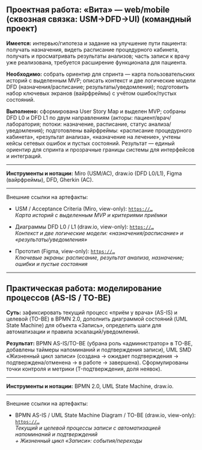 ## Проектная работа: «Вита» — web/mobile (сквозная связка: USM→DFD→UI) (командный проект)

**Имеется:** интервью/гипотеза и задание на улучшение пути пациента: получать назначения, видеть расписание процедурного кабинета, получать и просматривать результаты анализов; часть записи к врачу уже реализована, требуется расширение функционала для пациента.  

**Необходимо:** собрать ориентир для спринта — карта пользовательских историй с выделенным MVP; описать контекст и две логические модели DFD (назначения/расписание; результаты/уведомления); подготовить набор ключевых экранов (вайрфреймы) с учётом ошибок/пустых состояний.  

**Выполнено:** сформирована User Story Map и выделен MVP; собраны DFD L0 и DFD L1 по двум направлениям (акторы: пациент/врач/лаборатория; потоки: назначение, расписание, статус анализа/уведомления); подготовлены вайрфреймы: «расписание процедурного кабинета», «результат анализа», «назначение на лечение», учтены кейсы сетевых ошибок и пустых состояний. Результат — единый ориентир для спринта и прозрачные границы системы для интерфейсов и интеграций. 

___

**Инструменты и нотации:** Miro (USM/AC), draw.io (DFD L0/L1), Figma (вайрфреймы), DFD, Gherkin (AC). 

___

Внешние ссылки на артефакты:  
- USM / Acceptance Criteria (Miro, view-only): [`https://…`](https://miro.com/app/board/uXjVJ4-Vfns=/?share_link_id=288509282394)  
_Карта историй с выделенным MVP и критериями приёмки_

- Диаграммы DFD L0 / L1 (draw.io, view-only): [`https://…`](https://viewer.diagrams.net/?tags=%7B%7D&lightbox=1&highlight=0000ff&edit=_blank&layers=1&nav=1&title=vita-dfd.drawio&dark=auto#R%3Cmxfile%20pages%3D%222%22%3E%3Cdiagram%20id%3D%22FZimzOWbiY0pmrnXrLaN%22%20name%3D%22DFD%20%D0%BA%D0%BE%D0%BD%D1%82%D0%B5%D0%BA%D1%81%D1%82%D0%BD%D0%B0%D1%8F%22%3E5Vtbc5s4FP41nmkfnAEJMDz6luxM3dluO922%2B6YAtmkwckFO7P76lYQEEuAYJzixm2SGoCMdIc7l0yeJ9OB4tb1J0Xr5EQdh3ANGsO3BSQ8A0wIO%2FcMku1wCDNPIJYs0CkSrUvAl%2Bh0KoWy2iYIw0xoSjGMSrXWhj5Mk9IkmQ2mKH%2FRmcxzrT12jRVgTfPFRXJd%2BiwKyzKUuGJTyv8JosZRPNh0vr1kh2Vi8SbZEAX5QRHDag%2BMUY5LfrbbjMGbWk3bJ9a731BYDS8OEtFEg%2Fw3%2B%2FtX%2FsPs1C4Y%2BnH69m3v%2F9k1XvMg9ijehPl6yk0bIHqJVjBJaGvnLKA5maIc37KEZQf6dLI2WOI1%2B44SgmFaZVECrUyJ8Cg2txRemScVMmuJNEoSBUJrTeqFjWrIsxmLwTlN8VziDaaRhRtt%2FkpYwCtEMZUQORVqf1QYoW%2FLnsQKKo0VC732qHabsgVEcj3GMU%2F7y8Jr%2FUHnd4MIH92FKwq0iEg64CfEqJOmONhG10AO5ikiHvjMQ1n4og8u0hWypBZYQIhHQi6Lz0uf0Rrj9qBBwayHQo5bxrnvUcq7B7kcuv474dcqvDr%2Fa%2FDpR2tg9FkDOrw2La67gAVlNu8vv1RbVYKv5I3e49EiCeRyqThKibI38KFnMwjmzmVUJJeqVEXNURHN7KB6xioKAPTYPF3RbxFiKCSJKmTpdBlI9Cg4k1uHgEMEAW4aCe7pI8GreCAMKh6KIU7LEC5ygeFpKlexllirbzDBeC5v9DAnZCUegDcEMCchKokS4jch3pn4FbFH8oVRNtqJrXtjJQkLfWNVi5R9qZanHS1JxbxZneJP64WPm8eQEhNJF2Mr5zHqPuj4NY0Sie32y6d6xntGc4hORjew6UFLZ4Lk6aEpxKr%2Bm2Ruz3A2ie3q7kIleKANDAQqT65gKgOQ9WkoboIyjAib5k%2Bhrqw9ritIZuqXkQ4usGpS0BoA1jhLC3WCPevbkmLz3NEIi%2Biyn1faTRd%2B4Ml3gahOGiJDWYSM6%2F8ReR2mC5%2FOMRnA1rooxPCfUzOZQA8psIsOr6kbFddoU%2FbCMSMjgnbV7oEzzRLOxB1pC8OBkECyHVDXfSMkQU2ZOxaCgJi%2Fy9XUNLWesgvU4DXa2XnSq8%2By9pKewp6MhkcAmbudzC1zYlkaeMHAbWGQNppNgyNZkDJJjlGWRr%2BO1TiUkLzAVUmBc2S1pgcYJFI5wAloAWtMCtyUtUNzY5EUpe%2Bo0IMII2JUwsquLjPzlhZq6tqz0BI1qT06lp9w4tZ66m3a8x6adHD2vFcahEhaV4UyU9p4kMgMFfIcaZWogQsBBK5bnyW223kOMDE1YDsfVe70c0iOTvxvSY8q4PF%2BaA4z6LsmLLpUGT1oqDV5qqSSR7jAmyon4TJZKwGjmr0NDgYoBBwkoM5fej7XNDUESKkCwZ9F0CAzkfsllQUKRIJ1AguEOnOdBgtxjgbrGKRGigf8cgRDm8xBCJ02DlqzJPJI1%2BZv0vsCztwkXsJl3WLXcVpmFXW6RHNhKOWJnhl%2BBDid7YKP5mePa7oxbozxj%2FcnqqrMy0mmxg9MIg%2B2GVGwYPfLSl7dJVGBDJ%2BAIXQ%2Fq7Pvsd4mAYb0mOEoAPA4cj11S%2FgngyFXpmh3tlAYi7veuK6FTXQ26laPJQwpQrADKsMvH0HEQNu8BDdU9NVNZObqK5JG96myNEi205VHXLfLvFjyI%2B35%2BdDWk7WK2ru8HKL171wNwzn96YMzHlb7r9xchrxQqvIK2MwH7ff%2Beh5bR3F26uH1n5Bryz%2Fv8L6sBtp0X1BvRYXk4t2dRWyJu%2FrYXALlWh5ALLOviENd5wwvWjgGxBmCW6VUQz%2Fb0PtrupNV6gk6lpxPvpAGj%2FkXIxTLat3gCWWT6ma28ga7RCdR9jnfw882H%2Fmz68fe3fyD5%2BuHnd4nFfzLQqR%2B2NH%2BU8lLA5zhXdgX6qlv%2FraGv3hesnld1B36NoQPq0HeI1NFUIn2R5px%2F8c%2BPGCnjNfmhH6sojv%2BMZh6YczJTUrHyZi8l4wNjodA4MFbRz3iQsO5Nc71t7ohRXqiAYB0cxzXorELkPnaYj04fcY00Np2hvAGj86myA8Mdngo7G%2FXZ%2BoWZEyqfP4Da1D5Rak2ljdt6bZOLb9MG%2B%2B%2FxVju3nJ81O43yY883nhH558DJHqMk58XI%2BlZF5XSUrGGTvOasJ30bcvYHoSf4ZvRlPg6BkrDLaBnI7bKjPw5xqz3ZlZ5OzOqs5gXt0z9%2BbZwv9sL4yTfnmpfHhzhW7cTn6ug3u%2BANzaccLl30FAS7moKMK7NI4NfY76TF8p%2Bm8ubl%2F57B6f8%3D%3C%2Fdiagram%3E%3Cdiagram%20id%3D%225hfhekeH1kYWlCb4wukP%22%20name%3D%22DFD%20%D0%BB%D0%BE%D0%B3%D0%B8%D1%87%D0%B5%D1%81%D0%BA%D0%B8%D0%B5%22%3E7V1bc5s4FP41ntk%2B2IMkbn70JWm7m53pbna220diiE2DjReTxO6vXwkkLAkw2Ahsd52ZJkggAdLRd75zEe2hyXL7MXLWi99D1wt6UHO3PTTtQQh0aOI%2FpGaX1kANaGnNPPJdetW%2B4tH%2F4dFKdtmr73ob4cI4DIPYX4uVs3C18maxUOdEUfguXvYcBuJd187cy1U8zpwgX%2FvVd%2BNFWmtDa1%2F%2FyfPnC3ZnYA7TM0uHXUzfZLNw3PCdq0J3PTSJwjBOj5bbiReQ0WPjkra7LzmbPVjkreI6DUZ%2F7b6609mnP%2BH8bftp%2B%2FGz2f%2Fepw%2F75gSv9IV7U603vCe%2Fx1pvCnq2mRzbyW8j%2BT1N6iF9rXjHxmoRLwN8BHpo%2FByuYjqZgJTzD0uf%2F82LYm%2FLVdGH%2F%2BiFSy%2BOdvgSehYhOuZUlPoAaPTx3%2FczA5jgLLhZMWidQ4VhnnW%2BHy98QIfsiOFjN5PHDyYjpHGjaHU9WhoQR8tgj3C%2BwUJXJGzy8OlsWM43fHpuDDwXYxUthlG8COfhygnu9rXjKHxduR7pVsOl%2FTUPYbimo%2Ffdi%2BMdHT7nNQ5xFTe23taP%2FyHNBwYtfaOdkePpli%2FsWGGF35drRIrfWH%2BksG%2BWlFi70nkj73lw1iIvcGL%2FTcTsohmgTb%2BEPr7FfrYNQ5xtE4pdbMLXaObRVjzGVnUEbKmn2InmXpzrKZGI7IUaCIlRvMambI3h3xZbVxw4CeuNW4HQDPBUjF3%2FDR%2FOyWFyYsI10LkGI%2B42k4JFTI7vcg%2BR1iB6TG%2BJX5%2B%2Fa8mDjNlNyt4C19%2BXdVmwmh6cJ8xghBXgBP58hY9nWCq9CFcQFPExQxjRE0vfddPF5m38H85T0h%2BR5zWZ5WTejXHPmBZK%2BMGlTkkN7XJPJerjmDbQTANJMpkWT10z7JLw%2BXnjtSPE5tVoVQYU59MK%2BSE4RiuAZloB8DphAI16agHwSkEbWEaFXpi9Rm%2BZDiudxRSjDw0VZYspBFeTYsVaZxRFzo67gKJDqVLSbYnv2oZE8KsaAM2CkoClD6F2tdrFq1XndMGU0wLjw6rlBE11COMP3wRqnAICSU9A1CuZgkuvgbmXkjTl9egYS6GOgWgoiB5qpmJox2Kf0BDbt6h%2F8lYxyM3k5t1fBs6KzMls4Qfug7MLX8mAb2Jn9sJK40UY%2BT%2BwInLYVOPTEVNLSBOueCQt6byKEM2rMp2V6bNoSadR%2BJI5KACTE%2B8LkwItq3pwNjF7FOaRIGddZ7PIQDYnj89%2BEEzCIIySl0f3yY8inQpknLPsvFI1CpRqpmmVa1VYYtffcwwkBYQhx2xtpXgiyVtuStI5Z5OyChNR5OeJVm3WzsxfzR%2B8ZzJsuiRN8BiwicLYiXnwwaJMZaku6gxriweDkgK7u0gY7NZkIb%2F2%2Fy92dyVTYi6dDgz0wZD7kc1sODzdYD%2FYMerYfofwRDLFgAeazhJL2Hj1tFkfIECCAT9QbHOnUHhlfEgKJDTgQ31MiDTbbEaBmAAOuyI9MO%2BdzTtdb6RHEemBtuRIyBDsjKRHP5H0YFFHQGvTN5gAnHSfOjD0s9KobLFeEY3Kz0WHNEp0VNX0U2WFtBXCbOcwkUpKX7zIx0NGhKuhw4oFmStpGNNRbdMwmHNJMUHsih4d9AyniHDP4Qbv7eHRgSdPQ0aeLA6geLCy2AWS10is3N%2FOZq0ul%2BsYKrkOkmNezZhPB1THKpaiMTeVgEmRFHGAufrMAdlpJCLnNNELnCadRiJggR84twRW7ogk5RBxD5zNxp%2BJa0EkgJkN3LoFrCjCwNZPJWAjWBOwudks0tasrimum7I0mbbYR117Ws%2BFIAyppxINcWx0BEge52wBtBrrgHnPcIIcPFeFRbrlinWFrVJXQGYX7wRRbWoly6y1Pd3BePQlxFvr0tiBpukilQX2UTFXxbyWoV%2B1e%2FEyIrEwn3mI9IMwmGthGx2gE2IsQkSnkcbxXytBJ8QgCB9POF7DOE5NL2IVqvGgeG3%2BQLbQleAeMHSjGdJ1gGx51zP%2Bp6G8MGhFVUQNVspDohipJGzWzkqYfPPfV5ILPX5yZi%2FzBDL7s9QHMyJgETmrDZu1cTIx2bmAMKK%2B60Qvv0Tzp1%2Fw8%2BEh0NifD%2BlfcgYS%2Fz4p8AcfPqQiTm%2FPub8LFwEe3PTRS0SYE1vBvfi%2B8GPvce0k0PgeOevUGbkmxeV2TvLnB%2B6zO3Cd2HmMw8j7POUkP0j8TpIXCuUEnFinE40IOn47XBoYQhmIZ0kJXyGc5crkPJD6AsLVSalkVR1t0hgSowPAKLBpzC5tGoQaafvzxP6gmuBfdT5VXWunK%2FcUMkVy2bdkM6bE%2BKjuybDrGUTKwLjEF684jzfzaKWnn6Kq2F%2BLmVLXxg%2BQKn6A6QFi4nU1PjR0Vnc%2Bl2t6FDQCEwrYiC0jS6lPv32IMwaSuzVLlzo69wH3ZWN%2BxH6AhHnEdzMwdS47ohaYKpOwYl%2F%2FCHHwkoedSQ6UagHhHXPUsF0IckwSijHJFP6EIGgZWayRUfFT21HKYg3awLRYlLyhw8iUWrSIk2fNzz%2BJQUrp%2BR1l5zN%2F7hnYZDMToTj9fcQHjQAXmLS5mmJ2VO164WNSUqwKikZ2Nf6UUr%2FrQRhlmex9baBrlrhd6vKZWD4mQfw2BU68Mr%2FN6bKqHSOLN4fPzeEjLDcTSozTZhsfz%2Bbw0ZuFd5RmKVmH4zunq9r6YWrl8Zdmk1Mc35CjrxqXNXikMj1aV1%2BXptSVxjRs2Ul28apSb%2FYJhfMEb61zZLLo5nWycRZmO3H%2FRL1PkVCf6eUuc2WfD8DLHGVKWQ0hZj0DXXJbtbjs854kPDX16LFcNa39wZob971x3wPBTraxLPuSBCr4PlOn3NdottHxHK4qWTvu9WGr2pF9UaVaO7azP%2FLYBCaLJbNk2xoh5MUlHxoY6gcbtJO%2FZMCb8s5WoQp%2FObTEsOLFE3QjvwmxQ01dfZeb9lPk%2BTEkQMoy0M%2Bn%2Fc76eb3TPqQkbVCritScrvDY1tBKhWcoV3h1JzVefv717tvXvwHcPL78%2B%2Btn8Paw65colMp0%2FdM%2BSXlBSoSlD8krskyvHLIAoYEafs%2BnA8UxPCd3TXb8i0sYpCn3ytcw6UTORvk5vo%2BWJ6FA2iNvW2iADC5hReyxdt4LAAN0OO9FF3tuOdOF6blb3r4K6Buq48%2FK8k0Akpq0h4RmMyv%2Blph3GljpmhzLtIYDTWsMVrjfKrAaDkzp03ht41UxrTo9jeBiwcRUaIwrAxMomUBKsOT%2Bj%2F74bfOb925%2B%2Fftp%2B%2B375HX9qd8MSpQ6BEFNJDmOTXW975tFIs79aVlN2p7INkqUo5DUwARq%2FYGF4vc%2FsN4OLTsVoKOjpt9ibYIyuLj%2F%2F03Sy%2Ff%2FTQy6%2Bw8%3D%3C%2Fdiagram%3E%3C%2Fmxfile%3E)  
_Контекст и две логические модели: «назначения/расписание» и «результаты/уведомления»_

- Прототип (Figma, view-only): [`https://…`](https://www.figma.com/design/5prTRoNNmspMbkIMWIXqZn/%D0%92%D0%B8%D1%82%D0%B0-design-system?node-id=0-1&t=Jm0k8AaotC68GbOb-1)  
_Ключевые экраны: расписание, результат анализа, назначение; ошибки и пустые состояния_

---

## Практическая работа: моделирование процессов (AS-IS / TO-BE)

**Суть:** зафиксировать текущий процесс «приём у врача» (AS-IS) и целевой (TO-BE) в BPMN 2.0, дополнить диаграммой состояний (UML State Machine) для объекта «Запись», определить шаги для автоматизации и правила эскалаций/уведомлений. 

**Результат:** BPMN AS-IS/TO-BE (убрана роль «администратор» в TO-BE, добавлены таймеры напоминаний и подтверждения записи), UML SMD «Жизненный цикл записи» (создана → ожидает подтверждения → подтверждена/отменена → в работе → завершена). Сформулированы точки контроля и метрики (T-подтверждения, доля неявок). 

---

**Инструменты и нотации:** BPMN 2.0, UML State Machine, draw.io. 

---

Внешние ссылки на артефакты:  
- BPMN AS-IS / UML State Machine Diagram / TO-BE  (draw.io, view-only): [`https://…`](https://viewer.diagrams.net/?tags=%7B%7D&lightbox=1&highlight=0000ff&edit=_blank&layers=1&nav=1&title=vita-bpmn_uml-smd.drawio&dark=auto#R%3Cmxfile%20pages%3D%223%22%3E%3Cdiagram%20id%3D%226dOmBjDWQw8me5y5GOPh%22%20name%3D%22%D0%94%D0%BE%20-%20BPMN%20AS-IS%22%3E7R1bb6O4%2BtdE2n1ohbkFHkvT7B5pRxppjrQzT0ckoQmnBHKATJP99cc2NrGNuaSJIelQzRD4MAbs734xE%2BN5e%2Fgj9XebL8kqiCa6tjpMjNlE1y3L0uAPghwLiO5oRgFZp%2BGqgIET4Fv4T0CA5ML1PlwFGdcwT5IoD3c8cJnEcbDMOZifpsk73%2Bw1ifi77vx1UAF8W%2FpRFfp3uMo3BdTRpyf4n0G43tA7A9stzmx92pi8SbbxV8k7AzJeJsZzmiR5sbc9PAcRGj06LsV185qz5YOlQZx3ueAFvIFo5nz7z%2FGH8fcxdF7y9%2B8PpJeffrQnLzyZaRP3GW09C29NvHUmMzBxbLoPtzMMAXj%2FCW81DJnD%2Fhigx19S7tNLdNvf7iaGFy8y9AOPI%2Fg6XrbzYzRo%2BZHMhP2%2FPRopLw8O%2BYMfhet4YjzhFn6a4wu11xC%2BMAam68VvwDQn%2BjM8ABogO1P79%2BIWpC%2BEmH7uP6SBv8yLmZixZ5l2y8jPMu50nORhEj8Esb%2BIgodN8jNIqz3nyVsQP4TxKjhwF2vcbdb491mfPOHRcnVmyHUyTvCs59GhLYaQnSU6tEUD13rEP94jATzN%2BQko57KYhhe8dengQyQqxp88WYG%2F5VTo2Xu4jfwYHnmbfAvHHPZneMtNGK3%2B8o%2FJHo0jnJflGz3y0iCDpP2VIisQQF98NDwa6i9Jw3%2BSOPdpr3h%2BCV%2FQ%2BRbf0C3IdQSPgzQnIy0jEFCSHWRYQbIN8vQIm1BuRQiVsCrXJsfvJ7rXDYcANwzRT00C9AmzWZd9n%2BgR7hCSPIM8dTl5agxhPsvoqyDMAnvgVmPIU6cTjuHdZrZhDs4Z%2FnoOVJ0TKi%2B6zoEJVM2BURmkYAVFBDlM0nyTrJPYj15OUC9N9pDkV2RwTm3%2BSpIdGdP%2FBnl%2BJGPq7%2FOEH%2FHinuhG540mQZgs2afLoKGdKR%2F1NIj8PPzJ31Q2ouTSr0kIH6ekINvhSQjY2qPG%2FOkG3yNEq3WQk06EaSqf6uMzZ8qpZ0qpAW7nPMWwVAK3z5TfzplTrAwseS%2FDqMklM%2F5wzhAivp0LCPmK2LVDw4EHyPLgP%2B1Rt6D40vB%2Fa4YkGQLKYNMqEEm%2BsgceKINNLVmXQHJvEaZLgNIuJffWhIeE%2FyDP2fg7NCLbwxqplo%2BL3TZ%2BzP0MMnzvfRPmwbedj1H8HZ7G4mSZU6Isyc%2FLCgIDiAzRxV%2F89A3KaUhyiyxPfaQweq%2BQkRFCBOAiXqY3yhdTEDBAwtxKGMvbHFWszRqCtcEhTI%2FfyfX44Ac6gDhBDmcH9uTsyB59DdIQvjueQq0HPmkTkwMzqt75qWEKGOO4jy7zN532yk9tOT%2BdMfzUZVhhoYyWjFVnNE3A7JsMu3whXJUwTVZ7sai2w5oYJjUxWGAzf3dEBo3UbrodOfXIqVEvxq1x6ukdKqGtTNNVwjSn4uS1KKGFDFDGNJ0hZg4bbE%2FI%2FQUBcYLtOQybYxcJkacr2gI7N8JlASRN%2BrBC1CAA0ERFyxbIUrGcdOVycs4LvVJO6lS%2BlWKHdbkJlkiDcKsaLC9UAuuMCPWY25nMIxVWTNXaHaXcJ5VyDrg1KUcf6AyLnUX6FwbXq75Ri9P6WrEcmHj%2B6W8LqjuWvLUMtU%2BtyW8LKtMnqbTm%2B67H0uAnRhNWQCBsCpdQoviLIPqaZCHyZcNziyTPky1sEKETnr98W2PkfU6iJMUjZbziP6aPp8IZP8uRcPKIa362hPdEmO3tGJMN4kC4ywLGivOSfR6FcfBcxm8QafjZrjh4DQ%2BYbkgr1EWM6ei4XSToZWAn2zD280BXqQ%2BarsmRim5WScWSUIqljFIkgZsRpe8UpRfocf6F36fE6wCqZikvDHSTHDNPXqi0CA61NgY%2Bx38KSaL0zFPhoQ1NETWxkhmj7ugf9UgYVJ0q4mOLtAyN1bopqpE5MdApkCsKbIpafJq8BXRWiRrPTjQBVfBTRONtuFphw0KqqHDGRg2R0JszqonegI3KGLHNY920inS2BOkMZUh3j8GhVrvcVmKWVWNDvdrhQBINIuSMsHgiyzVAJx4KlR1lFQCwOwh5AScucDLvhOCrwaut2AKr8hGRO5xsPZZLsTwJPVFd9gQcoeKlagL4o2pwJ6pBlvvxyk85lXcbZBnOWlLGZkUPmmENLNvvP1B1Jx450DXgBTQ5BnUWEpchhCQUdVVmrsLjMLLmT8Wal36%2B3ITxul%2FWDPSpdWOuiOlt0GJ397rNWHkjjY40ev3wscsrUJJM0n5JdJAg5C3qT8EhzL%2BfngIe%2FaAXw%2F3TA6GDI3PQd94Rdee262FTJcY6KP15Q5nrNUFUsyZ%2Bg6YC8yceB7u7xnA6OkrlJzPM8%2FjZ5Iy4HKlFIZ1NSldpey6008hXHrRHzaaVJ0fulh%2BdbtokeX3NAiUTqcvn6hfmPYDlPCUfukfeo8ZRCDRBxQWO1Svv0SXBNUko4TNyIL3GrD9xIMt2Dd4AuYwDyV1OppDZqpA%2FSeJG92q%2BGPMPWzBFtouYmdOU19Mli6dsW0nkqc3ZacvQqbdc1n4evPtH%2FSaMl3STbBf7rNV4aY4Cb%2Feo0jVSaqxUsuWG9vbSBE0VFAkouQnkU1CiPJgiRHtpzpyQRn4K2JQQ2Om0QqXysHKXG9cnpnPOCy6oNLozPrs7I4e9CYkiSrMGKzV%2Bg7OLmjK%2FaulrNYn%2B1spdTaPqKZLXuxrK6l11Sz6e3Wogex3hs%2Bq5zc713KY6XLVHY%2FjCQCYNBbdasWocY7or2KZTAVcU1xbokmhLi5WhiUXNJ%2BujrJnji%2BGatQ2uzVhlMFYZWM0GhiFQjETG9VtmoA8SDlHP8YjLvNVvdzFrvGz0JZ790SK5U4tElp%2B2DuIgRYqcOp5iCiyFHg9lg1CWpji51GOSjixGqFoTLq9dY9wCL9QNUWai6nyGaulipNp8R6fBbaSrq8Mw3njQtSqG9ZppboAhZFbX6pPbWNOjq6A0uga4LEXLJIk2hGjLK7Yh6PvfhA2hMx7ZonHJqQyGxbm02ceWJhQ66bI0YVVJHG2Unm2U7sVIoIE5KSiNa5EdAn1LqpT6NXiMQcqU7kwomB2FglHjH%2B%2FHejJkZUyj9XSf1pOy9NRm%2FmTYPH9yqrptv9bTWN4z6clHZHRe0O4qa%2FPA9%2FWPTAPCmWo1YwfwmEkN%2FXnH9kC3BGwsnuC66rOs%2BGhkwSMLPkdFdAREl6y90y8PHmSFuVvkwYOXCHTl5RQX2jVWRauTikuAUC9sT2m6xljVIqDsYJnl10dZNanlFZR1e0ZZd0TZnjRdsyuqWTVZRP3Y86YkcoR8sc2V5R9bGnJ0Zw7rzuwv5aISvpIkafbrgjQHiV9dlfPJFUMqc29IyppGVyN%2F0EU8zJow1OBlVrV0%2BeGyKrM5U1V71AzX5TWT4uhCfYdS3VF6vbqiKlNWwtFN%2FIwlSMOVIFF1jjpCyPH6%2Fd9H%2FK7BYRntM4yOCoWXJmb3DL20pNnb0nGttX8XrAzevTjwk6f2AE3wGsvis0CCYMqSeyjCD7Ni%2FGgW%2FDpmQWvgr2er4P7rYe7G99bdKqjBoouXlJma3NerhAiIKL5VfxywppBmwAVmFNgdNW7U0u4ApuZw0%2FBwHcOjXKFR6LYH0%2BOX%2FOBOZybQtUak4BaDuQbGGpExxH6htuPcmhlJOxYljlVZMhzr7pJFINR8SxEZhqNv5tZ9M%2BqWh2kmo0rB89C1VlbN6lzjR6JGkaP4I1Et5rUlVDqXNDAYqUgiLFd1XN7Qx3VGzyZK7BaWPKmy6l6LFq36lbyynR9fjn%2BtFWsYRYT6tPpvphQPxS%2BedfaDaouSIT4sCyRC59P14jcdM2d4wO78Xvt6TZ%2BirnnmXwvfTXEtKqfKcPtF%2BJq1qK6Cp20YUW2td1%2FSrlp6WezDbbnUXWvVZLeVXUal6f6Upt5iFFNh3fGha5MsSWhOwfKwjR%2F5OqlNHl9xffmasQ7fYTOfknzDcFS7JtUqJKuKs%2F3Gk61BwmorP9vg6%2BurKM5PljvF6k7huR%2FsuQ%2FnLic%2F8Ro1DV76RZQs3yasj75joI7mOg60Rh3QeHwEAFiPGvMnJL3XRNrOLd4Tk05tkldRV7wntp%2B2tBdfS2ivptjPGqQu6vx1V3jqAB%2BhDo5%2Bb41U6Aeveyp2Ohv3hXo%2Bx2rGZdMU1ZwGXK5cbQlXA90VRIni4Lk1cOnVFbD9KgjOkcwVsb3zWhSXlkldpmYMXM302bGgc6z%2B0lr9i7DArsZJ%2BlY2b01YUb%2Br%2Bq93XTZzg9Tk3PbMda0avPjbRzUzBw%2FTBHkJTuIauZu%2BJCuUefbyfw%3D%3D%3C%2Fdiagram%3E%3Cdiagram%20id%3D%22326YfQ6A8uz0iwaCt7I8%22%20name%3D%22%D0%9F%D0%BE%D1%81%D0%BB%D0%B5%20-%20BPMN%20AS-IS%22%3E7V1bl6K4Fv41rjXnwVokgMBjqeWcufSsnum5Pp2FSimnVDyAXWX%2F%2BhNCgkkIGJWbVfSasSSGW7L3t6%2FZGeiT7dv3obtffwqW3mYAteXbQJ8OIByNRhr6k7Qc0xbD1PW0ZRX6y7QNnBq%2B%2BN880khOXB38pRdxHeMg2MT%2Bnm9cBLudt4i5NjcMg1e%2B23Ow4e%2B6d1deruHLwt3kW%2F%2Fyl%2FE6bbWhdWr%2Ft%2Bev1vTOYOSkv2xd2pm8SbR2l8Er06Q%2FDfRJGARx%2Bm37NvE2yejRcUnPmxX8mj1Y6O1ilRP%2BgJ6xMV9%2F9bbup9%2BN%2BOe%2FfvzPYWiP0st8dTcH8saDqTZwJsnn2MSfBv60B1MwQN3Jd%2FQ5xS0Af3%2FEnxpumaHrMY1j%2FpTsOz0FjtztfqCPd%2FMo%2BYOON%2Bh9xtHe3SWjFh%2FJVIz%2Bd0iGahx7b%2FHQ3fir3UB%2FxD3cMMYnas8%2BemPcGK7m3wHDGMAJOgAaIF%2Bs0b%2FSW5BrJZTpxu4w9NxFnE7FlP2V6bfYuFHE%2FbwLYj%2FYDb2dO994w3Xw1QvzV46DF2839HdL7407WeNus8J%2FJ3DwiEfLgcyQQzJO6NfxmA5tOoTsLNGhTTs45gP%2BM34gDY8zfgKyuUyn4Ql%2FOnTwERWl40%2BeLCXgbCpg9OpvN%2B4OHY3X8RaNObqePl6s%2Fc3yZ%2FcYHJJxRPOyeKFH49CLEG9%2FptQKhKZPbjI8WnK9IPS%2FBbvYpVfF80uAAfI9viS3IOfl2YFwCJqWmAx%2B2kTY43sv2HpxeERdyK%2F0DIJVwwyEXk%2BcDw2DNK4ZtrdM0ugSuFllF8%2Fu9xuCJ3e3QkOY3ZBen95wBPM31KHkfrpwO3cTe%2BHOjb1xcNgtIxYH0BfmXU9NGB0uQQpLjhQagxETGaunGJESMvrUGKSAlPZwuxqRlZBDISWUQ995%2BiDzI5kdOTkY4DJyuPT6bUy%2FnZsfb4kkJTkMwngdrIKdu3k6tY7D5HG8JZmXU5%2Bfg2BPpvO%2FXhwfyXS6hzjgJ1t1KgltRsEhXHhlHYlwTh69dMZDb%2BPG%2FldeCSiZzc%2BBj54wY%2ByRzXM2GGkPGvMP6vwVEU2vvJhcpIbJc%2BS8a1FeRJ8znl9ZHkWfEyp4ZsxPrDKQCSFGYpFTpvzhjIEBfDsHEPAQCWyfjAceIXOM%2FtMeoInkuIb%2FN6eJSE8aZW1WvjFRAbIr8I2yNsuUXRJI7i22QUmj9JKSe2vCQ6L%2FEOKt3X0yItu3VaJkP8z3291D7EZI8o1f137sfdm7mOpf0c9Yri5iypcZB46jlMdAwonJyZ%2Fc8AUpLIjr5lEcuonqPH5GMEp4EVzBfuqS1jAF%2FpBAH5AJPrsEWDmuuZRFnLz8aQDf0LiGx7%2FJ%2Bfjgn%2BQAUQU5nL6xP06P7NFnL%2FTRy%2BNJvETuqYKlQ%2B0tDE4dQFXdEKjGdh4c5p9lNYqqdHxEVJ0yqOowgJjq5hm8QkbxBsx3gwHNJ4KtBDpZDcqkGhdrcRnU4mIby1HeFmE6sULoZ4%2FXPV7jX%2FXO4TW8A330LHI6ZjPIaYnzd0YfTWVDfchptDF52HJ8THyCqGEXYMMSt82w24gI1iXtgR0%2B%2FiJtJF3qsEmaogGgiUrXSGDOuuWlKZeXM174ZfISUjmXiR%2FWEynYJSVCLm%2B%2BPFFJDBlROmZuZzCPlNo0ei%2FtPoy0s0HnpF2Bm16R6p8YYs%2F7jE1O%2FTtL5sDABED%2FnqF125T3ltH2qTf5e4aW6ZPkevPXLiZT7ysmHVZIJFTiL5BUcefe5nMQ%2BYmPH%2F02D%2BI42KIOm%2BSHsbt4WWHqnQSbIMQjpT%2Fjf8w1HtMgxTROBNSYhCymC3TPhLTHe8Z%2BQzTg7yOPMenGwSHe%2BDtvkgW2Et5wo3168Oy%2FYcYhvZJL7DAjHbfzIHkZdJGtn%2FgEYa2KoUFlOfVhGnleMSWsUuYwv41VJH7qnqbvlKbnyeP8gN8nI2wP6WchLw6gQY6ZJ08V26QdqW5M%2Bwz%2Fq5MnMj8%2BFR9a2yxhlzkqTCIcrnRO6FSjSiOH8zALGhZ6LPIxSzEELPBrEvIVdfkwePHotBJlnp1p0pQjUJGOt%2F5yic0Lqa7CmRwFXEJvzmgnsIQc64PiEU92Vp7qRhKqE2NJ1VGd8y4sdNCMdZYPGDVqkWcYxYnNlKUTSh7IMjGSH4ap5p7kXACwfxOyJk5IcLLyhHiwziuv2BDLY4mIECeTj0UqFpeSJyrKLUFDlL5UQXpDrx%2FciX4Qxe5u6Yac4rv1oggnddUHtaI3TTfbFfA4wenOo1cd9c4BDapKilHVkuJGmoA1I3odzocen98VPi%2FceLH2d6uG8RlAy%2ByWVwJoeje4Ud3ZPmIMvp5Ley6tIajs8HrUqHUmbSUu2UU1ynvz479PT4GO%2FqEno%2B%2BnB0oOjsxB3TlJQLMV1bEMcWuPq2a2c2u2e0Fg1SgI6SQjglGKp0N1XxnO3E9WPZBZ5pF%2BOrg6VpdxYA5FshU%2B5LYDdhGNDF2G2oM2ost0jtyVrp1w2iV4fo68mqZy1CMQj0CAxZ8Mje4DgWBDCKQJ6i6wzYYRqGBxiBBhuCMcKloccg0OmSNH582R23BI7oUyhOzXOlFKElC6V2NGn11tz6SZMGLWTlnOj0qGT9Y3l%2BRTmM9zLnun2I5ZubH36h5hJ0yZcB1s54forClTHh%2FeHpLVwZt6TZdcLl3rLmBLogRWxZOAMpzAQCkvymMsQiCYZtQJyeanOE7Wgi5q5fhUHnFWuXFx%2BjrnzOBiTb174727N2J0NSGJpN6cwtyKwNYBQytYFJhfpmvlaL9zS3MNPe87Klg7CysY0ec%2Fhz8aO%2BvnP16Oh8nut5%2Bi38e%2FDiXxllPg%2B9yKSQaGJEA9D8KlFw4XKU894ruE3w2HbHta2UBT1rPO1Vm4RGHLo6zNvuRYhP3zS0HV6hD0GHzHGHyxi%2FkEWRcoai3irhQlgNwOrtvD06w3JZsp1p0iHQ5d1ZkCrKqdKTdNoyScR8CeRbQM4Ge3rqVP12MqmqTK9qgE9fo1KDWsQbkGuSBFqs6sQsl4sHAFF5vbl9l3QjEjlgMMhuo1xrhjzb289tlTfcNU70eJoPlymBMJUqxmZNn1IqPUlJ1%2FDWMZo%2B4xVoE4UXGTSBmLXcyY96ZQMdMz1scRJ7bWOaqnNrtI9U%2F8GtxMoZrwpI3JuSq7%2BaxVy6Yx0gzz0%2FfMws2EYPa8Twx%2FUq%2FKOdt7nmEr%2B%2BxJUUNo2ANcyxAaDvliagWvUOba7M3q92BWl635bA5bEA12zbkJJAumK41QKmquQpyyRD%2BWwlofg3gnjBqvw%2BBV8H%2BtvJ0XJq7xOsX%2ByGqPNeX%2Br3aWqlTk%2F2qjYJu6Mw3mnWllzquOuNJAOzlv740iyi3L8w5Wqo13hSpaKTj7UahipEoVoDWsiLRvYezMfjFBOJ%2BNrZfPz59WFOF6oqiDKFTXxGfk0xGiyNfm6olCKb9CIdlZIj7KVI%2BKU50fw9A9Mh2IvXO6spgJPRKXZhOv10z1BIMs3ig8Qbv1BNPhTkBf0resNkUX3paNUlu%2Bz82bMljKmzIY9bkXYDuQ08FlGqpiiNLjeciBRi1QkmNM6AgOcUsgl5rLYWYvektV%2FpNHKSv3zNdxFt3YfJoV1yfLz%2B0LY36MKFImIy5YsivwjCTtsuEgEsyHMbtTZuoS2FM2yaoHyBtnQOZr7x3V9%2BmollVUutxRfTmyGAKwGM25qQteQZIeX0NBtDETGjIZ4WpSSQwYbYANKFtM9TSYiyxBTrVXjCZ1o8xijTTGG2JQy9NYoxUSgd6KGaFaOLUVd5W6wNQNVYFpNrXrl2hRiNvA1W1R6F2yKODglOSZds7wSmeAzqHdrttyVLiIypaj%2BcBCb7E0bLGol9KtM3f0CgkicLikxm7TOXStmD9dFw3KtpTeMVtK722p92NLVbPo7XKU0oUEd7ttW0pvpRT4x3CXU6NGQQ2ux7F%2BaYzOBjx1UtO%2FKIAm9qcev3rjZ3RYeyDugfh6ddEWSF2y5qJZJDb6QuEDPn%2BjoQqXFyC6aSprr5Xn4cghOKuZIXpnm6ovZ%2BTB94OTbVML%2BesgWypbGydbp2my7dNE6tN71d2%2FHduYwSjw0pZvlHDdrqe9o7NdR2eDqRm58JZkpU%2FDzkmqJtwx%2FsnVRCp925S3hnK6ttExJ6dRsJtt69WCVSeJ0vXt1YG1B02nG%2BVVU6Scmp5AdtEGagMb1%2By%2F2lfSbbuSLlXtqHuEHK9efz%2Fid%2FXeFptDhOmxTiGmiXlAbe%2BdCoy6a12rF7E2rlcE1atcv%2FckIKAJ%2FmRZDBdISKy%2BNCBT4mtujDJ6E%2BEjmQhnA4MNWwjm%2Ffuju%2BuRU7cQzIY8cgBYxoPD%2FBPiI6IYrzthzqQ81J2dk1TJgHJOFTYIMOiOHnSVXTVGSFbaQbhsA2aI2YrrtbPeUlPZW2q0Vme3%2FMn7QHzbRuUdB%2BLtzpmVNFomSh6TX8pBNXnJ3iZZIjRbkxDwJoNQkMykRgFbjdCkAQec8p0Yir23puvemmr2PbqCkXKLpltfp2UWOJPr2J28Fzv3KXbKymTWaG6bwmrpjAvaYxaZc75KZ6YQwtGuElOnDb5kG3pJZVcuWN57O1OnJV3QSKvV5OG62SWPZrE7vZKdiM6vdcNEIu5HJN9KLlcn%2BcoH1UrqOWOAHiRlnE9fFEtSX7Vl0nuneEPc8MfOg27DJF%2Bw0VollHqOJvK9ofqOjfllm%2Bl39Jnt5Hh2xaVajZhedbo%2F1am5yIWl8Uzd%2BoomiiA174DM6kyshvRIuc%2Bg3Meu1759W2Sbv2A5Utkl4vNDK1%2FiyiUzT7UNR5qhRPuaSrctcxi6sUUhpFIIQNGLpOxCkuB8H1fuSFx5BM7Cc8NxZavAKwR54BR2spb6WVXw7yYdrVeN7lM1qmFf6WuYzxBM%2FPZjG7Bu5aiEmfIKi6D1pFsTZ6dM%2B61W3hlbtuPsRSRrdYwN9bozVxU3GeSF44k981sZsqc%2F9Yx5EWOmzHUFV2Yc3W7wfyO8T%2FYUNYpO22hPdEqr6Of3uu13MqgsBUq5UIrV2oJRKVH0G%2BHURxSWetVlu1NE0dIOBB%2BDKqjmpEAVlSdO37QTTr%2B3Xn1EAZWJQm8NKgqCFbANsli60RqfX1xt5%2FJl1CcaOZHFPxxVXFvbIviKK5yXZGvPN8HiZcDmassJDShTVEM7nVhCFr4prMEQq%2FkUrLq4tNAbFLP%2FDaJeF1V6E59T6F9TpTdaLLHrRbh5ggfXEDzHki1Tv6O8OKmmKlcXk7MpkCctL1REzgbd6rbgBJ6ec6ebwumZrtHU4qhRO%2FuyVknwldA4xzXXE7ztqBJ89fWxbtQf2nFLvFdCoCn0bVRsvZEQWnFFVC%2B16ivqo6z7qXujtMp34L1K%2FAEdimokKJd%2FwNDLz6hLoWul2nSXdKsLiuNpsC2Ikbu1WvVg3FoLtl1l%2FQZ6uWCX%2BNZ8G9%2FiyZ%2Ff%2FvjJiuJfvh8uJq6%2F%2BQG0ux94p5wZTZKLzBXW6V2hHd6U0s84IgAQZJ1%2BmycCHYZBEj8%2FdU9ivJ%2BCZVJJ4un%2F%3C%2Fdiagram%3E%3Cdiagram%20id%3D%22anxewemBDnC__M29I5zN%22%20name%3D%22UML%20State%20Machine%20Diagram%22%3E7Vrbbuo4FP2aSO0DozghCTwSLmc0OqOpphqd08dATMg0xIxjCvTrx9fEuXCnwJFopRBvX2Jv77XWjsGw%2B%2FP1NxwsZn%2BiECaGZYZrwx4YluU4nTb9YJaNsNiOZwlLhONQ2EBheI0%2FoTSa0rqMQ5iVGhKEEhIvysYJSlM4ISVbgDFalZtNUVJ%2B6iKIYM3wOgmSuvVHHJKZsHYsr7D%2FDuNopp4M3K6omQeqsVxJNgtCtNJM9tCw%2BxghIu7m6z5MmPeUX0S%2F0ZbafGIYpuSQDqvB35%2FZMP3H6yfeH7NPx19AtyVH%2BQiSpVywnCzZKA%2FQUaizacGfkXlCbYDe0sUsWD1Mw1cSEFY7jZOkjxKEqTkjGL1DWfLrM1WPhZjAtWaSM%2F8G0RwSvKFNZG3blV6UcdRyLEcYVsWu2LLNTNsQZQtkHET50IWr6I301hGec%2BqOCmnkyCLCZIYilAbJsLD6GC3TELJRTVoq2nxHaCEd%2By8kZCNhECwJKrsdrmPyU7t%2FY0P95sjSYC1H5oWNKqR0uT%2F1gtaLFYtuvKT6bd21DC3xBO5wjYwhEuAIkh3tbNGO%2BW1nDGCYBCT%2BKCPy4htqHQOF7cGu7dYF4r5lOZXA99wbBz5w6o6iy%2B0Ag4aNP%2BRXwC0%2Bv1rc0uFXGnM9w3ITOkc%2FjD%2FobUS4o4QpWwRpyePuf0tGj%2F44mLxHHD2tifAzHcZM2GpbYYDfnwzLnvI%2Fw%2BrzueGnViuCvFJ24RW0HbDY%2F%2FMzf67ZPByOxk%2Bm6KE%2BnsUnq6G6Jgr6jRxQzThfGlu2x690JBOwObBCW%2FqDXQfcT3QcN5hTHvDTcbbQvEJ3STim7Czdf8WIQ%2FWAER%2FUVM4HRldsUF%2FNJR%2B8YSOq1tsxXcFub1rNPqYryO2txG3NTJcEY5i8oCwmMUqpDQsU%2BQymMU0Fvlfq53EY8lUGNGSYIYFTvX1PmvN2dPsmcRpRk3cWsdoHEqt7aWKVXV9QTKdcNEHTaUYnUmWU%2FAmnk4zdwDGm0dM5xtOi3lQ4EqFdCVctrNSOTajvId61Z0UE837jDCVLAnt4IkOWW4sSi6MwyGZ5zK9mMYGvdONZ9Ypmx6U4sBrCrjanrXF3CWEBnaqweGZNWIDVoCztr1KW9n4FVnlntpwPczFeQBzTGTDfDaREvxQmnVUKHflrSZI4VRt5CYfa7XtLUUFDSiOlQWCGCoRbUudCjaxtMjPURL2ngc%2FT7n2VENDraLfSbBu%2BULHcCNQk6X23PGGlcdufdksFs06QMHBcsl7lkooi7VWwquR9mYS5B0pY90skrIdxsNEaLJigZQ0Kl7OkXQG1Cypv2Xt7OOUe9EbM4qJ6CZoF8zyojzS1bWuwtzQg6tlsR4L%2FKMDrvDHSkAxUUlzR9sbsNl9R%2Fx7x752Swp6H%2F7tNYQ%2FFvzr%2FuzkBgKMJoNrjKgTgNuK%2FK8CrI19PmJ0tYrsX727TO6wuwo8M%2FIQM3HVunYGD9i2Z8r5PNb1DmevSxHXWjnrNvKCrbgXe9NqpAfvxUn0IpO0a9dsNiAZXRXRzAPiWxuZi071tGdpAixWvbOHdGlK%2F6hC%2BFmJek2pwyy9yJHkNmjo6jAlbxH4kjhEhaH7BfK5zICt6d8WKnWZWFJmQjgvxXUbl2KP%2B1d%2BDDOtkWM%2BDm8jwuukNqO3cNV8ET%2BGNI8%2BBTgdy90Agt%2B8KyN2trz05Wvs1vXkkNke%2Fq1je%2FYG5%2BZX37COv8rempVzYr51GHXPS9QudWT1SnIajqL3U2LkralTTrnLj%2Bac8D848iDO7V6RMWix%2BSSjOFIsfZNrD%2FwE%3D%3C%2Fdiagram%3E%3Cdiagram%20id%3D%22hYoqlKqIXTMq-99qZDfW%22%20name%3D%22BPMN%20TO-BE%22%3E7V1bc5s6EP41njnnwR0QN%2FvR16Rt0rrJSdr0JSPbxKbG4AJ27Pz6IwECAeISxzY4odNxYJFASLvfXrQSDaG33F5YcDW%2FNqeq3gDcdNsQ%2Bg0AREVS0B9M2XkUQVKAR5lZ2tSj8SHhVntRfSLnU9faVLUjBR3T1B1tFSVOTMNQJ06EBi3LfI4WezL16FNXcKYmCLcTqCepP7WpM%2FeoLaCE9EtVm83Jk3m57V1ZQlLYfxN7DqfmM0USBg2hZ5mm4x0ttz1Vx71H%2BsWrN0y5GjTMUg2nSAWzr3aufi6Nz6OH2f3XtvlgfBs2%2FbtsoL72X7jR5xrtIf7tco0%2B32jJ7nHL%2FZXc375L98fRdnakr%2BxnbalDA511585SR0QeHdoOtBx%2FYFET0TXT0l5Mw4G4BCYk34Q0S7UcdUuR%2FDe7UM2l6lg7VIRc5f0qPp81eY5w0HM4bADIPnFOjZko%2BUTo88osuH3YnejA71F27%2F5s3g%2BmT72%2FTdVp%2Fp1e%2FZCXF1es3gWyjh7bfULvH%2Bk8%2Be%2FaJBeatttbHVSA51dbt4fIdXQ0c%2F%2F6w4QGgiMDxDfavHuMWusRFTKO6BeQEfSqoF%2B6Sp%2B0DL2o1zj%2FOfFBXpma4bgdJXXRf%2B4TL0oN0Av%2BNiRUqude8c6jtJbELs271PgdSGn%2Fb%2BzefIxGWpIoHb03%2Bo%2B4cg5X%2BI2W2xlGrk%2Fj1dL4pG5cDqS5F7OghuDgCo5VfWTamqOZBro2Nh3HXKICOr7QhZPFzDLXxrRn6qbl9pTw5P6j7tHRtRmu65grRIX%2B2QQ9U0VVuivV0hDf4eM%2BYi6EcOooJHXNtaNrhtoLgA6LDrRX3smTtlWnYSl8CwOf27vl2MQvg26y1AzoqIApcZnoUFgMAU9kyZdDHrQTUigxZPBoIgiOLIJdSqqUKEZSqOmLY58SRyVKYVYf1EL5KqH0BGsPiQyk%2BdhCOYHOZK4ZM1oyl6ptu1aI13LqfYJW2Cs4cWv1jyq9HKiY9AoJTlenyDzzT03LmZsz04D6IKR23UHH3e6ORVjmysTc4fLPH9Vxdr5JAteOGeUudas5v6jjB3wrxKneWX%2Fr39k92VEnFF94NAN1wS%2F6hLoTPg1v5Z7t6LP4zV435ra5tiZqPiwi02ymOvkWDO71TA6yVB062iZqNL%2BFHcDNWuvec%2Bvbu%2F7DgL%2FhZ4vfbDA%2FPX%2FsPxTWD2NzC79uFvdXHWNysdmMmjwplzsUoKyhyGo1w3GgLVL02%2FadBY8SU4Q90Oh4lAxTNk%2FXAZZKY9GUJNHTcCBf7Xk0Ja7xFJbKY9EAg8i8JUvlxhqZrisdaC%2FQtee55qi3SGfgAs%2FoMmZ7pJKIYAQi0PXMnD6PRQFXvobWwsUcOLYdC06IPeQLA%2F96%2Fn%2BFD9fCr0irH15MqB8eMPRP6wD6h8nlDMDBXA4IH4sJr9h1vXyrbWzRpmLEGRuGjN7i2bIBZLjEA2eM7RW5xRuk5GNahNV301gWoYPuZp1S8pS45J3Q8GMKXm34vd3wy0I02trI0u%2BntzZ%2BvawXQ9B9Ultt48vl6LKzXfxo8sKZW36%2F70b895feozS5gfe%2F%2Bfvb6%2B8vTaLK6MFgFuRbZY1GZruPGddESq3rx0CwypPIMQmnMFRsoEo5XyeG1RX3VyBxUK9kYJYCylyV6pDLO1OwtgONKbQiwdCZaqgWnn84mkoVy4ukLFrcn%2B%2Fc9Mvwcfn1v759f8c9GsypiLMHUIKLuQAqlqbOMtsd9ysGFCh1qImaLqETB4PhC9CAiX7lvFh0jyogUt4IPd3Xp0C1Q91cINFpeoYwOjcYto1LMFrtwb9XD16Iod4pHXi24ItsSeMoUwBQhgItTgrF8YCapyFyGJoRw5rFPwqLi2WyuHgz793pm%2FmL1rwTl%2BJA%2BP3y2GS4RpjD%2B9TEZFLXV02TEwWdr8nlSmlykWVXHd4Vys3E8XCLJ9aCawzkRCEDtJMond6KOkfRYKN%2FHENEtxnCcG%2B%2FyYOMOLxlgWMRKAzKJtAwFfjyYC4d0WbQUZ%2FhDhRzmY48S23NzeV4bee6TKGHZJhuzlbgHfnns%2Bf%2Fdu67qtuJvrZdWUqfoj4W4ApceZ4UMxZ17pOQmbCaj7%2FVCkWRdse138FRrrb7PrbdB%2BToDAmQkzB0NLtP%2BTJ8mA20v9y9uLl8tGRl%2BGNUkYhOONcRTm880NdOM9eRiVX5oCZWC9RSwkN0tFpKRLGDCeRhItGXpxCNzkHsEkQLTEmSzhiZ36bnpWPFavj7GPAXd3tPCn9MM0ypBPwdGLHIshIasZ4%2BX%2FaHvW9rC%2F5Z%2F%2B0ORw8%2FWyZx%2BisCWIAxGBErjJnxkmFVxTJh6hSxGoa8q5xSYviNiUPvMzNBKGg5SdVyB0FKMBRQVgsfmZuKT6yhg2A2LJhSa0VsphptPgjaSO2qgY30HsFGKuqmkSTFioCNlO6mFQSbYAqSLkCMphpmPgjMKPE1k6XDDCOoev4wQ9AjH2aUSsEMYID%2Bq2FGTFwSyKUWC4okkiNUR7k%2FEhS1%2BapBEUPHnhUUZUVvcpGIBN1Oj0RZzU6L8gCOj8JNbF1UmI7ASIoYm9ZUtZoTbxq84z7G%2BqfZpOn%2FpqZJ%2BA8cxCNHYcJD9kJ7stw%2Bktx4zPamx7IKGn91tnk1s80rsZyrzOxzZo5aiglzXjlqAigK26VNJ7IXT6XkwIopWFNpffq2kZGqNdFL2l1%2B9iA7V3BIqUUxsWBKonRYNGa6zxJo10ao0wjrNMIj6USxRJ3IhuUz92wyVV%2B%2BjqzWiiwhRUfSK7J6UegMwCsWasnDuDqY8kGCKbzIlZgzmCl1RzM4cpk%2FSK7NECv6mKvXY78zD7mMfSl5SYmJYisZ2Dyp9m%2B%2FS%2B1fdEML4vhURfsfc0OLQ%2BJrR4j6X1TkM4TSLstO4aitLWJOmUjlAg%2FTtp0q6AfKrPBvoAWGma5mdkA0RQvEWlsri%2FelLLL3S6UtOfmY6kOoWkCVETgqOaT3zjbPeuMq5YPHGf2qIwxcIWOK8flaEuAkt%2FBa6teK8VzQjDfEMN5nQhojiJG1mVpFrBgpJYaxRxS3jmrUUY1UV6rMdDXm3lalYM6H0HdFo7mgtPVIa73%2FaA23fPPm53rjdG6vuPFF2ubU%2B215xUUXJXUoH6sV9XCoKil%2Bib2CBtMJRMLnNH1juuOWgJbnuXBPGn55TLRm4394PCYYlXmcbeMeKHI80YSbQgc2LRUhg%2Fd9oX7EnQzLTXRo25HLhol9g6ZqwLGuNucmAobknR1zoRpNDQnQNlKZY3iteIvvLklYpLUL528A7s0Xhl3ICrN7BdrSJ%2FdP95NP6AwTLqZMDYOn8tqUU%2Bj1f4pTyP58EXI%2F9OkV3CGfpOFuJjhZkDOE1hiZR0Tc%2BBjpGhLRjXzyKOejSLf4Eany%2FHq8jn8ZSSQ4nPthpMDryTBIb5DCgsYM9SG1SCv6QBkkHyiwFIQQexzUEbLh0GAXg7X9RgOWiRQgxWZipeUX45d9PneVCWL5I01imoXHFRxAE7O7Uz5nVVxwYAjP0OqTXZCxmpddsF0p9Zm2nDe542Tf140Mh6FY6kmgBTr1gpczcCGyMfQVPoQc8yEY2HU0H4L5aZmqZmO8EYHaBRGovAmZzHanhjJie5%2FQXzhkhi%2Fo%2FDSPIlCm48APcdQIVDICaTYWldv12JeH9HmJofuPAVr4nCrHuf8wHblRrPrHAzkl8TW1E4IcW8oZ85z9IA87e7kEU6wKfv2wFquPotjbLalqPJ8SDBpQez3Qez%2Bz5tBPthSIzosaJCIZQaBkQAWpetGK9LbrOTGncYCrdNtxkAngHciwkAOx7R9IXMorJKfzC4Zb6jn4M5mDz0rYOhmyJL8sLEgJZDnWFHymyXy0XMqCNivtbmdbxkxQq1Nl3omYOnPLfI6lymR95%2BZQKr8V3yWndMEUE0x8RkHII88Hvi2ewErwzLS6KhJPICxZs8ThWQIUZYnSNjMQNkv7893i2%2BX9qH13P5h15fVTZfftKzwazLcqOhjl7XGT1Wx2uC93%2BepJN2po0U0IPLLDbVVam1fVNK9YnxFkZyIfN8IixqdOTmhuMb9Ln7S2DqY4Q2X5QOvKPRTnATann0J77r5UMMvfsZDFjXXDxjWxXdrQzdbJTt7Yy8xi9n1pszbsbOBSZ%2F%2BjzMK%2FmlmKDGmEB9K4i9uHuwoxS9aXmmleydKxB05JRx0Gd1QBX5%2BFd45lrPPtthzBr6bIyTTnJWtIOTXQgdeKtPpKLANKkOXoW%2B2dJY9OvQS7sDhWf9fmVMUl%2Fgc%3D%3C%2Fdiagram%3E%3C%2Fmxfile%3E)  
_Текущий и целевой процессы записи с автоматизацией напоминаний и подтверждений_  
_+ Жизненный цикл «Записи»: события/переходы_
